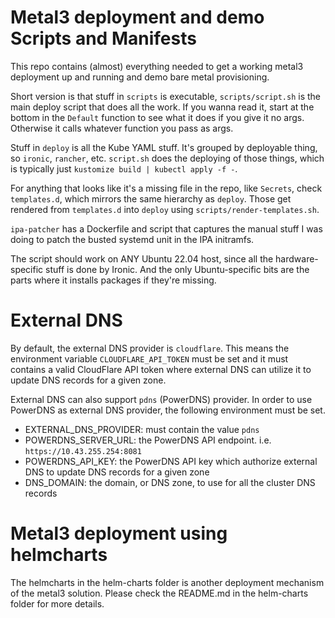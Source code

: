# Metal3 deployment and demo Scripts and Manifests

This repo contains (almost) everything needed to get a working metal3
deployment up and running and demo bare metal provisioning.

Short version is that stuff in `scripts` is executable, `scripts/script.sh` is the main deploy script that does all the work. If you wanna read it, start at the bottom in the `Default` function to see what it does if you give it no args. Otherwise it calls whatever function you pass as args.

Stuff in `deploy` is all the Kube YAML stuff. It's grouped by deployable thing, so `ironic`, `rancher`, etc. `script.sh` does the deploying of those things, which is typically just `kustomize build | kubectl apply -f -`.

For anything that looks like it's a missing file in the repo, like `Secrets`, check `templates.d`, which mirrors the same hierarchy as `deploy`. Those get rendered from `templates.d` into `deploy` using `scripts/render-templates.sh`.

`ipa-patcher` has a Dockerfile and script that captures the manual stuff I was doing to patch the busted systemd unit in the IPA initramfs.

The script should work on ANY Ubuntu 22.04 host, since all the hardware-specific stuff is done by Ironic. And the only Ubuntu-specific bits are the parts where it installs packages if they're missing.

# External DNS

By default, the external DNS provider is `cloudflare`. This means the environment variable `CLOUDFLARE_API_TOKEN` must be set and it must contains a valid CloudFlare API token where external DNS can utilize it to update DNS records for a given zone.

External DNS can also support `pdns` (PowerDNS) provider. In order to use PowerDNS as external DNS provider, the following environment must be set.

* EXTERNAL_DNS_PROVIDER: must contain the value `pdns`
* POWERDNS_SERVER_URL: the PowerDNS API endpoint. i.e. `https://10.43.255.254:8081`
* POWERDNS_API_KEY: the PowerDNS API key which authorize external DNS to update DNS records for a given zone
* DNS_DOMAIN: the domain, or DNS zone, to use for all the cluster DNS records


# Metal3 deployment using helmcharts

The helmcharts in the helm-charts folder is another deployment mechanism of the metal3 solution. Please check the README.md in the 
helm-charts folder for more details.
